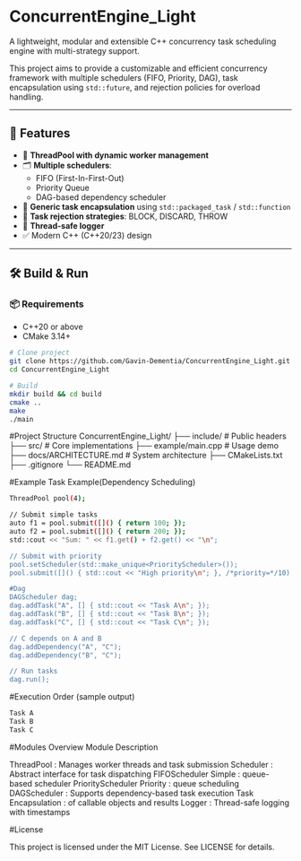 # ConcurrentEngine_Light

A lightweight, modular and extensible C++ concurrency task scheduling engine with multi-strategy support.

This project aims to provide a customizable and efficient concurrency framework with multiple schedulers (FIFO, Priority, DAG), task encapsulation using `std::future`, and rejection policies for overload handling.

---

## 🌟 Features

- 🧵 **ThreadPool with dynamic worker management**
- 🗂️ **Multiple schedulers**:
  - FIFO (First-In-First-Out)
  - Priority Queue
  - DAG-based dependency scheduler
- 🔮 **Generic task encapsulation** using `std::packaged_task` / `std::function`
- 🚫 **Task rejection strategies**: BLOCK, DISCARD, THROW
- 📜 **Thread-safe logger**
- ✅ Modern C++ (C++20/23) design

---

## 🛠️ Build & Run

### 📦 Requirements

- C++20 or above
- CMake 3.14+

```bash
# Clone project
git clone https://github.com/Gavin-Dementia/ConcurrentEngine_Light.git
cd ConcurrentEngine_Light

# Build
mkdir build && cd build
cmake ..
make
./main
```

#Project Structure 
ConcurrentEngine_Light/
├── include/             # Public headers
├── src/                 # Core implementations
├── example/main.cpp     # Usage demo
├── docs/ARCHITECTURE.md # System architecture
├── CMakeLists.txt
├── .gitignore
└── README.md


#Example Task Example(Dependency Scheduling)
```bash
ThreadPool pool(4);

// Submit simple tasks
auto f1 = pool.submit([]() { return 100; });
auto f2 = pool.submit([]() { return 200; });
std::cout << "Sum: " << f1.get() + f2.get() << "\n";

// Submit with priority
pool.setScheduler(std::make_unique<PriorityScheduler>());
pool.submit([]() { std::cout << "High priority\n"; }, /*priority=*/10);

#Dag
DAGScheduler dag;
dag.addTask("A", [] { std::cout << "Task A\n"; });
dag.addTask("B", [] { std::cout << "Task B\n"; });
dag.addTask("C", [] { std::cout << "Task C\n"; });

// C depends on A and B
dag.addDependency("A", "C");
dag.addDependency("B", "C");

// Run tasks
dag.run();
```

#Execution Order (sample output)
```bash
Task A
Task B
Task C
```

#Modules Overview
Module	Description

ThreadPool : Manages worker threads and task submission
Scheduler : 	Abstract interface for task dispatching
FIFOScheduler	Simple : queue-based scheduler
PriorityScheduler	Priority : queue scheduling
DAGScheduler : 	Supports dependency-based task execution
Task	Encapsulation : of callable objects and results
Logger	: Thread-safe logging with timestamps

#License

This project is licensed under the MIT License. See LICENSE for details.
